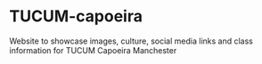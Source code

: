 # TUCUM-capoeira
Website to showcase images, culture, social media links and class information for TUCUM Capoeira Manchester
